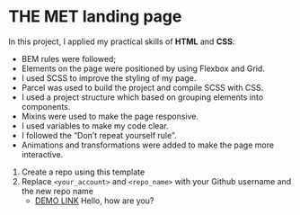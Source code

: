 # THE MET landing page
In this project, I applied my practical skills of **HTML** and **CSS**:
- BEM rules were followed;
- Elements on the page were positioned by using Flexbox and Grid.
- I used SCSS to improve the styling of my page.
- Parcel was used to build the project and compile SCSS with CSS.
- I used a project structure which based on grouping elements into components.
- Mixins were used to make the page responsive.
- I used variables to make my code clear.
- I followed the “Don’t repeat yourself rule”.
- Animations and transformations were added to make the page more interactive.


1. Create a repo using this template
1. Replace `<your_account>` and `<repo_name>` with your Github username and the new repo name
    - [DEMO LINK](https://<your_account>.github.io/<repo_name>/)
Hello, how are you?
